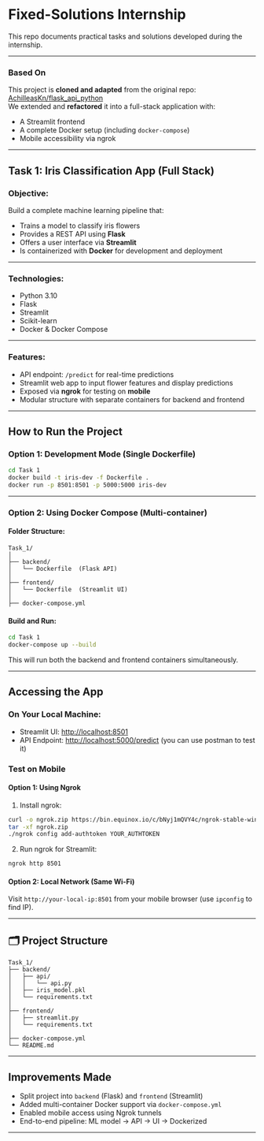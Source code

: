 # Fixed-Solutions Internship

 
This repo documents practical tasks and solutions developed during the internship.

---

### Based On

This project is **cloned and adapted** from the original repo:  
 [AchilleasKn/flask_api_python](https://github.com/AchilleasKn/flask_api_python)  
We extended and **refactored** it into a full-stack application with:

- A Streamlit frontend
- A complete Docker setup (including `docker-compose`)
- Mobile accessibility via ngrok

---

## Task 1: Iris Classification App (Full Stack)

###  Objective:
Build a complete machine learning pipeline that:
- Trains a model to classify iris flowers
- Provides a REST API using **Flask**
- Offers a user interface via **Streamlit**
- Is containerized with **Docker** for development and deployment

---

### Technologies:
- Python 3.10  
- Flask  
- Streamlit  
- Scikit-learn  
- Docker & Docker Compose

---

### Features:
- API endpoint: `/predict` for real-time predictions  
- Streamlit web app to input flower features and display predictions  
- Exposed via **ngrok** for testing on **mobile**  
- Modular structure with separate containers for backend and frontend

---

##  How to Run the Project

###  Option 1: Development Mode (Single Dockerfile)

```bash
cd Task 1
docker build -t iris-dev -f Dockerfile .
docker run -p 8501:8501 -p 5000:5000 iris-dev
```

---

### Option 2: Using Docker Compose (Multi-container)

#### Folder Structure:
```
Task_1/
│
├── backend/
│   └── Dockerfile  (Flask API)
│
├── frontend/
│   └── Dockerfile  (Streamlit UI)
│
├── docker-compose.yml
```

####  Build and Run:
```bash
cd Task 1
docker-compose up --build
```

This will run both the backend and frontend containers simultaneously.

---

## Accessing the App

### On Your Local Machine:
- Streamlit UI: [http://localhost:8501](http://localhost:8501)
- API Endpoint: [http://localhost:5000/predict](http://localhost:5000/predict) (you can use postman to test it)

### Test on Mobile

#### Option 1: Using Ngrok
1. Install ngrok:
```bash
curl -o ngrok.zip https://bin.equinox.io/c/bNyj1mQVY4c/ngrok-stable-windows-amd64.zip
tar -xf ngrok.zip
./ngrok config add-authtoken YOUR_AUTHTOKEN
```

2. Run ngrok for Streamlit:
```bash
ngrok http 8501
```

#### Option 2: Local Network (Same Wi-Fi)
Visit `http://your-local-ip:8501` from your mobile browser (use `ipconfig` to find IP).

---

## 🗂️ Project Structure

```
Task_1/
├── backend/
│   ├── api/
│   │   └── api.py
│   ├── iris_model.pkl
│   └── requirements.txt
│
├── frontend/
│   ├── streamlit.py
│   └── requirements.txt
│
├── docker-compose.yml
└── README.md
```

---

## Improvements Made

- Split project into `backend` (Flask) and `frontend` (Streamlit)
- Added multi-container Docker support via `docker-compose.yml`
- Enabled mobile access using Ngrok tunnels
-  End-to-end pipeline: ML model → API → UI → Dockerized

---
